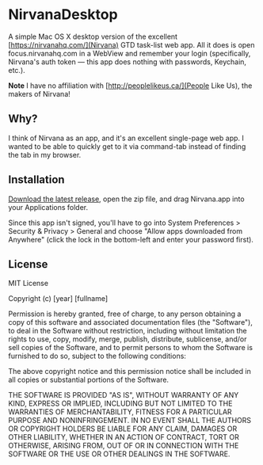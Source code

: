NirvanaDesktop
==============

A simple Mac OS X desktop version of the excellent [https://nirvanahq.com/](Nirvana) GTD task-list web app. All it does is open focus.nirvanahq.com in a WebView and remember your login (specifically, Nirvana's auth token — this app does nothing with passwords, Keychain, etc.).

**Note** I have no affiliation with [http://peoplelikeus.ca/](People Like Us), the makers of Nirvana!

Why?
----

I think of Nirvana as an app, and it's an excellent single-page web app. I wanted to be able to quickly get to it via command-tab instead of finding the tab in my browser.

Installation
------------

[Download the latest release](https://github.com/jibberia/NirvanaDesktop/releases/tag/1.0), open the zip file, and drag Nirvana.app into your Applications folder.

Since this app isn't signed, you'll have to go into System Preferences > Security & Privacy > General and choose "Allow apps downloaded from Anywhere" (click the lock in the bottom-left and enter your password first).

License
-------

MIT License

Copyright (c) [year] [fullname]

Permission is hereby granted, free of charge, to any person obtaining a copy
of this software and associated documentation files (the "Software"), to deal
in the Software without restriction, including without limitation the rights
to use, copy, modify, merge, publish, distribute, sublicense, and/or sell
copies of the Software, and to permit persons to whom the Software is
furnished to do so, subject to the following conditions:

The above copyright notice and this permission notice shall be included in all
copies or substantial portions of the Software.

THE SOFTWARE IS PROVIDED "AS IS", WITHOUT WARRANTY OF ANY KIND, EXPRESS OR
IMPLIED, INCLUDING BUT NOT LIMITED TO THE WARRANTIES OF MERCHANTABILITY,
FITNESS FOR A PARTICULAR PURPOSE AND NONINFRINGEMENT. IN NO EVENT SHALL THE
AUTHORS OR COPYRIGHT HOLDERS BE LIABLE FOR ANY CLAIM, DAMAGES OR OTHER
LIABILITY, WHETHER IN AN ACTION OF CONTRACT, TORT OR OTHERWISE, ARISING FROM,
OUT OF OR IN CONNECTION WITH THE SOFTWARE OR THE USE OR OTHER DEALINGS IN THE
SOFTWARE.
